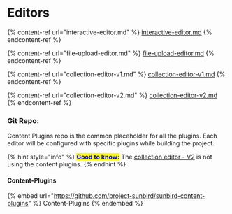 # Editors

{% content-ref url="interactive-editor.md" %}
[interactive-editor.md](interactive-editor.md)
{% endcontent-ref %}

{% content-ref url="file-upload-editor.md" %}
[file-upload-editor.md](file-upload-editor.md)
{% endcontent-ref %}

{% content-ref url="collection-editor-v1.md" %}
[collection-editor-v1.md](collection-editor-v1.md)
{% endcontent-ref %}

{% content-ref url="collection-editor-v2.md" %}
[collection-editor-v2.md](collection-editor-v2.md)
{% endcontent-ref %}

### Git Repo:

Content Plugins repo is the common placeholder for all the plugins. Each editor will be configured with specific plugins while building the project.

{% hint style="info" %}
<mark style="color:blue;">**Good to know:**</mark>  The [collection editor - V2](../../../learn/product-and-developer-guide/editors/collection-editor-v2/) is not using the content plugins.
{% endhint %}

#### Content-Plugins

{% embed url="https://github.com/project-sunbird/sunbird-content-plugins" %}
Content-Plugins
{% endembed %}
